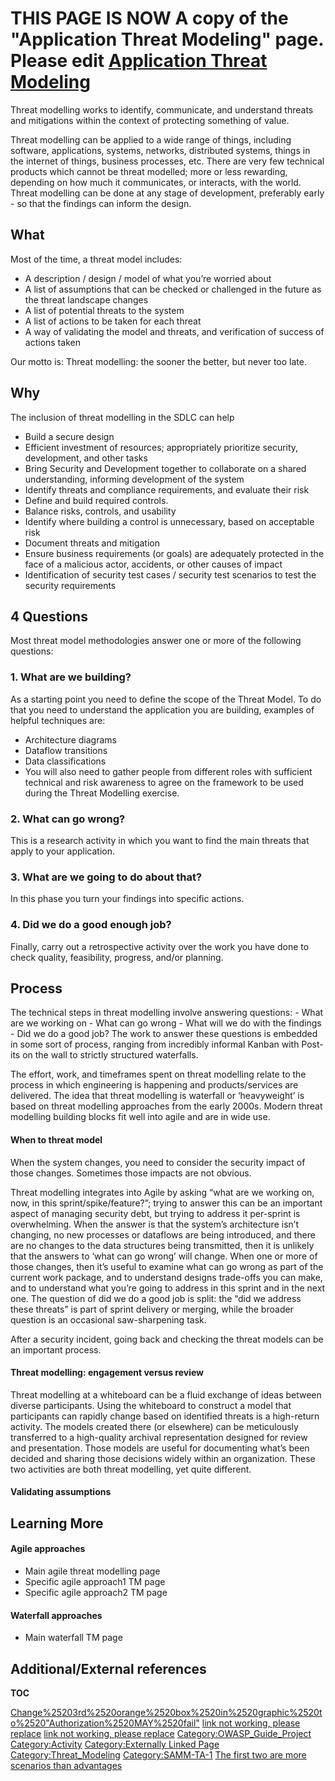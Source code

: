 # THIS PAGE IS NOW A copy of the "Application Threat Modeling" page. Please edit [Application Threat Modeling](Application_Threat_Modeling "wikilink")

Threat modelling works to identify, communicate, and understand threats
and mitigations within the context of protecting something of value.

Threat modelling can be applied to a wide range of things, including
software, applications, systems, networks, distributed systems, things
in the internet of things, business processes, etc. There are very few
technical products which cannot be threat modelled; more or less
rewarding, depending on how much it communicates, or interacts, with the
world. Threat modelling can be done at any stage of development,
preferably early - so that the findings can inform the design.

## What

Most of the time, a threat model includes:

  - A description / design / model of what you’re worried about
  - A list of assumptions that can be checked or challenged in the
    future as the threat landscape changes
  - A list of potential threats to the system
  - A list of actions to be taken for each threat
  - A way of validating the model and threats, and verification of
    success of actions taken

Our motto is: Threat modelling: the sooner the better, but never too
late.

## Why

The inclusion of threat modelling in the SDLC can help

  - Build a secure design
  - Efficient investment of resources; appropriately prioritize
    security, development, and other tasks
  - Bring Security and Development together to collaborate on a shared
    understanding, informing development of the system
  - Identify threats and compliance requirements, and evaluate their
    risk
  - Define and build required controls.
  - Balance risks, controls, and usability
  - Identify where building a control is unnecessary, based on
    acceptable risk
  - Document threats and mitigation
  - Ensure business requirements (or goals) are adequately protected in
    the face of a malicious actor, accidents, or other causes of impact
  - Identification of security test cases / security test scenarios to
    test the security requirements

## 4 Questions

Most threat model methodologies answer one or more of the following
questions:

### 1\. What are we building?

As a starting point you need to define the scope of the Threat Model. To
do that you need to understand the application you are building,
examples of helpful techniques are:

  - Architecture diagrams
  - Dataflow transitions
  - Data classifications
  - You will also need to gather people from different roles with
    sufficient technical and risk awareness to agree on the framework to
    be used during the Threat Modelling exercise.

### 2\. What can go wrong?

This is a research activity in which you want to find the main threats
that apply to your application.

### 3\. What are we going to do about that?

In this phase you turn your findings into specific actions.

### 4\. Did we do a good enough job?

Finally, carry out a retrospective activity over the work you have done
to check quality, feasibility, progress, and/or planning.

## Process

The technical steps in threat modelling involve answering questions: -
What are we working on - What can go wrong - What will we do with the
findings - Did we do a good job? The work to answer these questions is
embedded in some sort of process, ranging from incredibly informal
Kanban with Post-its on the wall to strictly structured waterfalls.

The effort, work, and timeframes spent on threat modelling relate to the
process in which engineering is happening and products/services are
delivered. The idea that threat modelling is waterfall or ‘heavyweight’
is based on threat modelling approaches from the early 2000s. Modern
threat modelling building blocks fit well into agile and are in wide
use.

#### When to threat model

When the system changes, you need to consider the security impact of
those changes. Sometimes those impacts are not obvious.

Threat modelling integrates into Agile by asking “what are we working
on, now, in this sprint/spike/feature?”; trying to answer this can be an
important aspect of managing security debt, but trying to address it
per-sprint is overwhelming. When the answer is that the system’s
architecture isn’t changing, no new processes or dataflows are being
introduced, and there are no changes to the data structures being
transmitted, then it is unlikely that the answers to ‘what can go wrong’
will change. When one or more of those changes, then it’s useful to
examine what can go wrong as part of the current work package, and to
understand designs trade-offs you can make, and to understand what
you’re going to address in this sprint and in the next one. The
question of did we do a good job is split: the “did we address these
threats” is part of sprint delivery or merging, while the broader
question is an occasional saw-sharpening task.

After a security incident, going back and checking the threat models can
be an important process.

#### Threat modelling: engagement versus review

Threat modelling at a whiteboard can be a fluid exchange of ideas
between diverse participants. Using the whiteboard to construct a model
that participants can rapidly change based on identified threats is a
high-return activity. The models created there (or elsewhere) can be
meticulously transferred to a high-quality archival representation
designed for review and presentation. Those models are useful for
documenting what’s been decided and sharing those decisions widely
within an organization. These two activities are both threat modelling,
yet quite different.

#### Validating assumptions

## Learning More

#### Agile approaches

  - Main agile threat modelling page
  - Specific agile approach1 TM page
  - Specific agile approach2 TM page

#### Waterfall approaches

  - Main waterfall TM page

## Additional/External references

__TOC__

[Change%25203rd%2520orange%2520box%2520in%2520graphic%2520to%2520"Authorization%2520MAY%2520fail"](Category:FIXME "wikilink")
[link not working, please replace](Category:FIXME "wikilink") [link not
working, please replace](Category:FIXME "wikilink")
[Category:OWASP_Guide_Project](Category:OWASP_Guide_Project "wikilink")
[Category:Activity](Category:Activity "wikilink") [Category:Externally
Linked Page](Category:Externally_Linked_Page "wikilink")
[Category:Threat_Modeling](Category:Threat_Modeling "wikilink")
[Category:SAMM-TA-1](Category:SAMM-TA-1 "wikilink") [The first two are
more scenarios than advantages](Category:FIXME "wikilink")